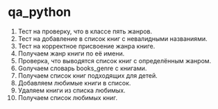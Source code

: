 # qa_python

1. Тест на проверку, что в классе пять жанров. 
2. Тест на добавление в список книг с невалидными названиями. 
3. Тест на корректное присвоение жанра книге.
4. Получаем жанр книги по её имени.
5. Проверка, что выводятся список книг с определённым жанром.
6. Gолучаем словарь books_genre с книгами.
7. Получаем список книг подходящих для детей.
8. Добавляем любимые книги в список.
9. Удаляем книги из списка любимых. 
10. Получаем список любимых книг.